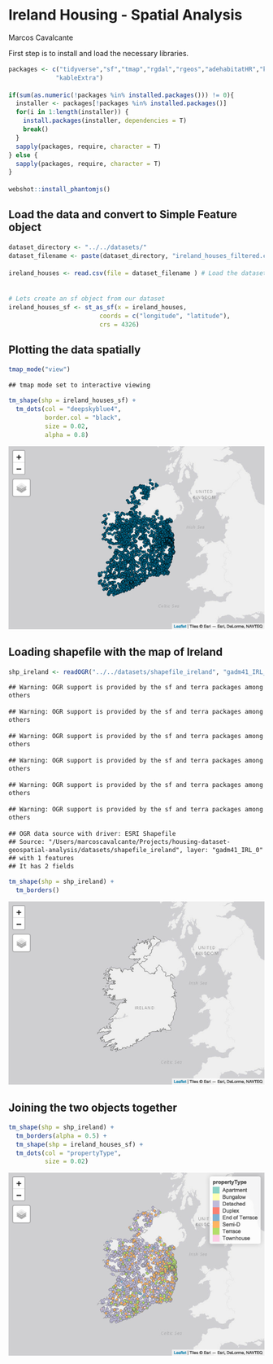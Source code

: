 Ireland Housing - Spatial Analysis
================
Marcos Cavalcante

First step is to install and load the necessary libraries.

``` r
packages <- c("tidyverse","sf","tmap","rgdal","rgeos","adehabitatHR","knitr",
             "kableExtra")

if(sum(as.numeric(!packages %in% installed.packages())) != 0){
  installer <- packages[!packages %in% installed.packages()]
  for(i in 1:length(installer)) {
    install.packages(installer, dependencies = T)
    break()
  }
  sapply(packages, require, character = T) 
} else {
  sapply(packages, require, character = T) 
}

webshot::install_phantomjs()
```

## Load the data and convert to Simple Feature object

``` r
dataset_directory <- "../../datasets/"
dataset_filename <- paste(dataset_directory, "ireland_houses_filtered.csv", sep="")

ireland_houses <- read.csv(file = dataset_filename ) # Load the dataset


# Lets create an sf object from our dataset
ireland_houses_sf <- st_as_sf(x = ireland_houses, 
                         coords = c("longitude", "latitude"), 
                         crs = 4326)
```

## Plotting the data spatially

``` r
tmap_mode("view")
```

    ## tmap mode set to interactive viewing

``` r
tm_shape(shp = ireland_houses_sf) + 
  tm_dots(col = "deepskyblue4", 
          border.col = "black", 
          size = 0.02, 
          alpha = 0.8)
```

![](HousingDataset_SpatialAnalysis_files/figure-gfm/unnamed-chunk-2-1.png)<!-- -->

## Loading shapefile with the map of Ireland

``` r
shp_ireland <- readOGR("../../datasets/shapefile_ireland", "gadm41_IRL_0")
```

    ## Warning: OGR support is provided by the sf and terra packages among others

    ## Warning: OGR support is provided by the sf and terra packages among others

    ## Warning: OGR support is provided by the sf and terra packages among others

    ## Warning: OGR support is provided by the sf and terra packages among others

    ## Warning: OGR support is provided by the sf and terra packages among others

    ## Warning: OGR support is provided by the sf and terra packages among others

    ## OGR data source with driver: ESRI Shapefile 
    ## Source: "/Users/marcoscavalcante/Projects/housing-dataset-geospatial-analysis/datasets/shapefile_ireland", layer: "gadm41_IRL_0"
    ## with 1 features
    ## It has 2 fields

``` r
tm_shape(shp = shp_ireland) + 
  tm_borders()
```

![](HousingDataset_SpatialAnalysis_files/figure-gfm/unnamed-chunk-3-1.png)<!-- -->

## Joining the two objects together

``` r
tm_shape(shp = shp_ireland) + 
  tm_borders(alpha = 0.5) +
  tm_shape(shp = ireland_houses_sf) + 
  tm_dots(col = "propertyType", 
          size = 0.02)
```

![](HousingDataset_SpatialAnalysis_files/figure-gfm/unnamed-chunk-4-1.png)<!-- -->
